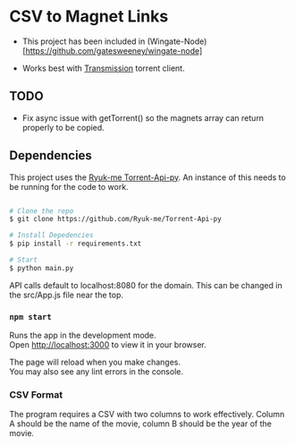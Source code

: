 # CSV to Magnet Links
 - This project has been included in (Wingate-Node)[https://github.com/gatesweeney/wingate-node]

 - Works best with [Transmission](https://transmissionbt.com/download) torrent client.

## TODO
 - Fix async issue with getTorrent() so the magnets array can return properly to be copied.


## Dependencies

This project uses the [Ryuk-me Torrent-Api-py](https://github.com/Ryuk-me/Torrent-Api-py).
An instance of this needs to be running for the code to work. 

```sh

# Clone the repo
$ git clone https://github.com/Ryuk-me/Torrent-Api-py

# Install Depedencies
$ pip install -r requirements.txt

# Start
$ python main.py

```

API calls default to localhost:8080 for the domain. This can be changed in the src/App.js file near the top.

### `npm start`

Runs the app in the development mode.\
Open [http://localhost:3000](http://localhost:3000) to view it in your browser.

The page will reload when you make changes.\
You may also see any lint errors in the console.

### CSV Format

The program requires a CSV with two columns to work effectively. Column A should be the name of the movie, column B should be the year of the movie.